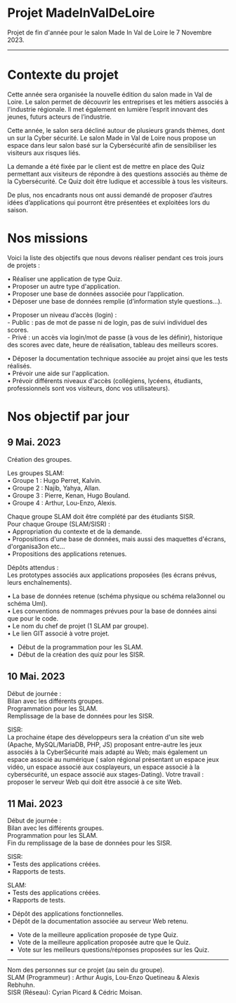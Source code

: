 #  Projet MadeInValDeLoire

Projet de fin d'année pour le salon Made In Val de Loire le 7 Novembre 2023.

--------------------------------------------
# Contexte du projet
Cette année sera organisée la nouvelle édition du salon made in Val de Loire.
Le salon permet de découvrir les entreprises et les métiers associés à l'industrie régionale. Il met également en lumière l’esprit innovant des jeunes, futurs acteurs de l’industrie. 

Cette année, le salon sera décliné autour de plusieurs grands thèmes, dont un sur la Cyber sécurité.
Le salon Made in Val de Loire nous propose un espace dans leur salon basé sur la Cybersécurité afin de sensibiliser les visiteurs aux risques liés.

La demande a été fixée par le client est de mettre en place des Quiz permettant aux visiteurs de répondre à des questions associés au thème de la Cybersécurité.
Ce Quiz doit être ludique et accessible à tous les visiteurs.

De plus, nos encadrants nous ont aussi demandé de proposer d’autres idées d’applications qui pourront être présentées et exploitées lors du saison. 


# Nos missions
Voici la liste des objectifs que nous devons réaliser pendant ces trois jours de projets :

•	Réaliser une application de type Quiz.              
•	Proposer un autre type d'application.                       
•	Proposer une base de données associée pour l’application.                     
•	Déposer une base de données remplie (d’information style questions…).                           

•	Proposer un niveau d’accès (login) :                            
 	- Public : pas de mot de passe ni de login, pas de suivi individuel des scores.                        
	- Privé : un accès via login/mot de passe (à vous de les définir), historique des scores avec date, heure de réalisation, tableau des meilleurs scores.


•	Déposer la documentation technique associée au projet ainsi que les tests réalisés.           
•	Prévoir une aide sur l'application.                         
•	Prévoir différents niveaux d'accès (collégiens, lycéens, étudiants, professionnels sont vos visiteurs, donc vos utilisateurs).


# Nos objectif par jour
## 9 Mai. 2023
Création des groupes.                  

Les groupes SLAM:                       
• Groupe 1 : Hugo Perret, Kalvin.                  
• Groupe 2 : Najib, Yahya, Allan.                    
• Groupe 3 : Pierre, Kenan, Hugo Bouland.                    
• Groupe 4 : Arthur, Lou-Enzo, Alexis.                            

Chaque groupe SLAM doit être complété par des étudiants SISR.                          
Pour chaque Groupe (SLAM/SISR) :                        
• Appropriation du contexte et de la demande.                                
• Propositions d'une base de données, mais aussi des maquettes d'écrans, d'organisa3on etc...                                             
• Propositions des applications retenues.                              

Dépôts attendus :                                   
Les prototypes associés aux applications proposées (les écrans prévus, leurs enchaînements).                          

• La base de données retenue (schéma physique ou schéma rela3onnel ou schéma Uml).                           
• Les conventions de nommages prévues pour la base de données ainsi que pour le code.                         
• Le nom du chef de projet (1 SLAM par groupe).                           
• Le lien GIT associé à votre projet.                             

-	Début de la programmation pour les SLAM.                               
-	Début de la création des quiz pour les SISR.                                    

## 10 Mai. 2023
Début de journée :                                     
Bilan avec les différents groupes.                         
Programmation pour les SLAM.                                       
Remplissage de la base de données pour les SISR.                              

SISR:                                       
La prochaine étape des développeurs sera la création d'un site web (Apache, MySQL/MariaDB, PHP,  JS) proposant  entre-autre  les  jeux associés à  la  CyberSécurité  mais  adapté  au  Web;  mais également un espace associé au numérique ( salon régional présentant un espace jeux vidéo, un espace associé aux cosplayeurs, un espace associé à la cybersécurité, un espace associé aux stages-Dating). Votre travail : proposer le serveur Web qui doit être associé à ce site Web.

## 11 Mai. 2023
Début de journée :                                            
Bilan avec les différents groupes.                                 
Programmation pour les SLAM.                             
Fin du remplissage de la base de données pour les SISR.                             

SISR:                             
• Tests des applications créées.                          
• Rapports de tests.                         

SLAM:                            
• Tests des applications créées.                           
• Rapports de tests.                             

• Dépôt des applications fonctionnelles.                            
• Dépôt de la documentation associée au serveur Web retenu.                            
-	Vote de la meilleure application proposée de type Quiz.                          
-	Vote de la meilleure application proposée autre que le Quiz.                       
-	Vote sur les meilleurs questions/réponses proposées sur les Quiz.                           

--------------------------------------------

Nom des personnes sur ce projet (au sein du groupe).                                                             
SLAM (Programmeur) : Arthur Augis, Lou-Enzo Quetineau & Alexis Rebhuhn.                                          
SISR (Réseau): Cyrian Picard & Cédric Moisan.




